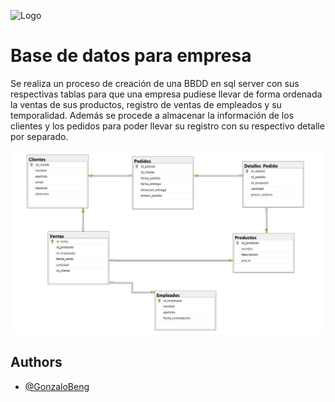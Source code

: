 
![Logo](https://ianttechnology.com/Content/images/banner-database.png)


# Base de datos para empresa

Se realiza un proceso de creación de una BBDD en sql server con sus respectivas tablas para que una empresa pudiese llevar de forma ordenada la ventas de sus productos, registro de ventas de empleados y su temporalidad. Además se procede a almacenar la información de los clientes y los pedidos para poder llevar su registro con su respectivo detalle por separado.

![images](https://github.com/GonzaloBeng/DDBB-VentasEmpresa/blob/master/Diagrama.jpeg)
## Authors

- [@GonzaloBeng](https://www.github.com/gonzalobeng)

